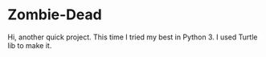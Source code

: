 # Zombie-Dead
Hi, another quick project. This time I tried my best in Python 3. I used Turtle lib to make it.
